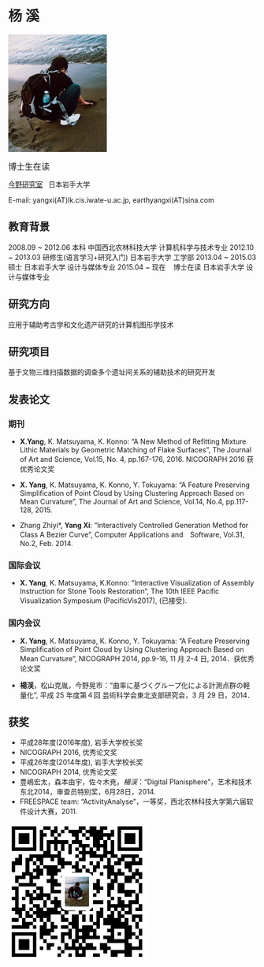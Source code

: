 # 杨 溪

![image](https://github.com/KeepThinkingYX/Xi-Yang/raw/master/XiYang.JPG)  

<big>博士生在读</big>

[今野研究室](http://gmhost.lk.cis.iwate-u.ac.jp/)  
日本岩手大学  

E-mail: yangxi(AT)lk.cis.iwate-u.ac.jp, earthyangxi(AT)sina.com  

## 教育背景

2008.09 ~ 2012.06 本科 中国西北农林科技大学 计算机科学与技术专业
2012.10 ~ 2013.03 研修生(语言学习+研究入门) 日本岩手大学 工学部
2013.04 ~ 2015.03 硕士 日本岩手大学 设计与媒体专业
2015.04 ~ 现在    博士在读 日本岩手大学 设计与媒体专业

## 研究方向

应用于辅助考古学和文化遗产研究的计算机图形学技术

## 研究项目

基于文物三维扫描数据的调查多个遗址间关系的辅助技术的研究开发

## 发表论文

### 期刊

- **X.Yang**, K. Matsuyama, K. Konno: “A New Method of Refitting Mixture Lithic Materials by Geometric Matching of Flake Surfaces”, The Journal of Art and Science, Vol.15, No. 4, pp.167-176, 2016. NICOGRAPH 2016 获优秀论文奖

- **X. Yang**, K. Matsuyama, K. Konno, Y. Tokuyama: “A Feature Preserving Simplification of Point Cloud by Using Clustering Approach Based on Mean Curvature”, The Journal of Art and Science, Vol.14, No.4, pp.117-128, 2015.

- Zhang Zhiyi\*, **Yang Xi**: “Interactively Controlled Generation Method for Class A Bezier Curve”, Computer Applications and　Software, Vol.31, No.2, Feb. 2014.

### 国际会议

- **X. Yang**, K. Matsuyama, K.Konno: “Interactive Visualization of Assembly Instruction for Stone Tools Restoration”, The 10th IEEE Pacific Visualization Symposium (PacificVis2017), (已接受).

### 国内会议

- **X. Yang**, K. Matsuyama, K. Konno, Y. Tokuyama: “A Feature Preserving Simplification of Point Cloud by Using Clustering Approach Based on Mean Curvature”, NICOGRAPH 2014, pp.9-16, 11 月 2-4 日, 2014．获优秀论文奖

- **楊渓**，松山克胤，今野晃市：“曲率に基づくグループ化による計測点群の軽量化”, 平成 25 年度第４回 芸術科学会東北支部研究会，3 月 29 日，2014．

## 获奖

- 平成28年度(2016年度), 岩手大学校长奖
- NICOGRAPH 2016, 优秀论文奖
- 平成26年度(2014年度), 岩手大学校长奖
- NICOGRAPH 2014, 优秀论文奖
- 豊嶋宏太，森本由宇，佐々木尭，*楊渓*：“Digital Planisphere”，艺术和技术东北2014，审查员特别奖，6月28日，2014.
- FREESPACE team: “ActivityAnalyse”，一等奖，西北农林科技大学第六届软件设计大赛，2011.

![image](https://github.com/KeepThinkingYX/Xi-Yang/raw/master/1487158882.png)
